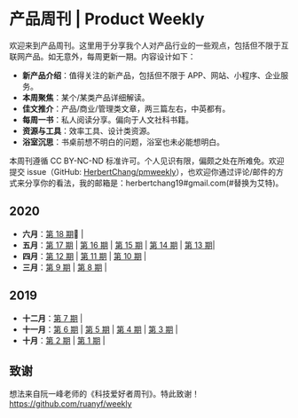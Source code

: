 # 产品周刊 | Product Weekly

欢迎来到产品周刊。这里用于分享我个人对产品行业的一些观点，包括但不限于互联网产品。如无意外，每周更新一期。内容设计如下：

- **新产品介绍**：值得关注的新产品，包括但不限于 APP、网站、小程序、企业服务。
- **本周聚焦**：某个/某类产品详细解读。
- **佳文推介**：产品/商业/管理类文章，两三篇左右，中英都有。
- **每周一书**：私人阅读分享。偏向于人文社科书籍。
- **资源与工具**：效率工具、设计类资源。
- **浴室沉思**：书桌前想不明白的问题，浴室也未必能想明白。

本周刊遵循 CC BY-NC-ND 标准许可。个人见识有限，偏颇之处在所难免。欢迎提交 issue（GitHub: [HerbertChang/pmweekly](https://github.com/HerbertChang/pmweekly)），也欢迎你通过评论/邮件的方式来分享你的看法，我的邮箱是：herbertchang19#gmail.com(#替换为艾特)。

## 2020

- **六月**：[第 18 期](DOCs/issue-18.md)🔆 | 
- **五月**：[第 17 期](DOCs/issue-17.md) | [第 16 期](DOCs/issue-16.md) | [第 15 期](DOCs/issue-15.md) | [第 14 期](DOCs/issue-14.md) | [第 13 期](DOCs/issue-13.md)|
- **四月**：[第 12 期](DOCs/issue-12.md) | [第 11 期](DOCs/issue-11.md) |  [第 10 期](DOCs/issue-10.md) | 
- **三月**：[第 9 期](DOCs/issue-9.md) | [第 8 期](DOCs/issue-8.md) | 


## 2019

- **十二月**：[第 7 期](DOCs/issue-7.md) |
- **十一月**：[第 6 期](DOCs/issue-6.md) | [第 5 期](DOCs/issue-5.md) | [第 4 期](DOCs/issue-4.md) | [第 3 期](DOCs/issue-3.md) | 
- **十月**：[第 2 期](DOCs/issue-2.md) | [第 1 期](DOCs/issue-1.md) | 


## 致谢
想法来自阮一峰老师的《科技爱好者周刊》。特此致谢！ https://github.com/ruanyf/weekly
